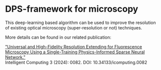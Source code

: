 # DPS-framework for microscopy
This deep-learning based algorithm can be used to improve the resolution of existing optical microscopy (super-resolution or not) techniques.

More details can be found in our related publication:

["Universal and High-Fidelity Resolution Extending for Fluorescence Microscopy Using a Single-Training Physics-Informed Sparse Neural Network." ](https://spj.science.org/doi/full/10.34133/icomputing.0082)<br>Intelligent Computing 3 (2024): 0082. DOI: 10.34133/icomputing.0082

